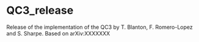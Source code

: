 # QC3_release
Release of the implementation of the QC3 by T. Blanton, F. Romero-Lopez and S. Sharpe.
Based on arXiv:XXXXXXX

